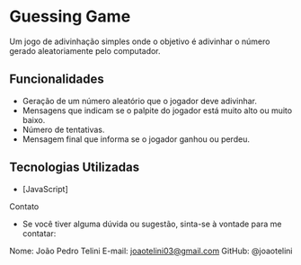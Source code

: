# Guessing Game

Um jogo de adivinhação simples onde o objetivo é adivinhar o número gerado aleatoriamente pelo computador.

## Funcionalidades

- Geração de um número aleatório que o jogador deve adivinhar.
- Mensagens que indicam se o palpite do jogador está muito alto ou muito baixo.
- Número de tentativas.
- Mensagem final que informa se o jogador ganhou ou perdeu.

## Tecnologias Utilizadas

- [JavaScript]

Contato

- Se você tiver alguma dúvida ou sugestão, sinta-se à vontade para me contatar:

Nome: João Pedro Telini
E-mail: joaotelini03@gmail.com
GitHub: @joaotelini
